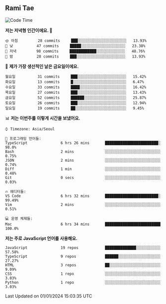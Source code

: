 ## Rami Tae

<!--START_SECTION:waka-->
![Code Time](http://img.shields.io/badge/Code%20Time-1%2C333%20hrs%2010%20mins-blue)

**저는 저녁형 인간이에요. 🦉** 

```text
🌞 아침         28 commits     ███░░░░░░░░░░░░░░░░░░░░░░   13.93% 
🌆 낮　         47 commits     █████░░░░░░░░░░░░░░░░░░░░   23.38% 
🌃 저녁         98 commits     ████████████░░░░░░░░░░░░░   48.76% 
🌙 밤　         28 commits     ███░░░░░░░░░░░░░░░░░░░░░░   13.93%

```
📅 **제가 가장 생산적인 날은 금요일이에요.** 

```text
월요일          31 commits     ███░░░░░░░░░░░░░░░░░░░░░░   15.42% 
화요일          13 commits     █░░░░░░░░░░░░░░░░░░░░░░░░   6.47% 
수요일          33 commits     ████░░░░░░░░░░░░░░░░░░░░░   16.42% 
목요일          27 commits     ███░░░░░░░░░░░░░░░░░░░░░░   13.43% 
금요일          52 commits     ██████░░░░░░░░░░░░░░░░░░░   25.87% 
토요일          26 commits     ███░░░░░░░░░░░░░░░░░░░░░░   12.94% 
일요일          19 commits     ██░░░░░░░░░░░░░░░░░░░░░░░   9.45%

```


📊 **저는 이번주를 이렇게 시간을 보냈어요.** 

```text
⌚︎ Timezone: Asia/Seoul

💬 프로그래밍 언어들: 
TypeScript               6 hrs 26 mins       ████████████████████████░   98.0% 
Bash                     2 mins              ░░░░░░░░░░░░░░░░░░░░░░░░░   0.75% 
JSON                     2 mins              ░░░░░░░░░░░░░░░░░░░░░░░░░   0.74% 
Diff                     1 min               ░░░░░░░░░░░░░░░░░░░░░░░░░   0.48% 
Git                      0 secs              ░░░░░░░░░░░░░░░░░░░░░░░░░   0.03%

🔥 에디터들: 
VS Code                  6 hrs 32 mins       ████████████████████████░   99.49% 
Vim                      2 mins              ░░░░░░░░░░░░░░░░░░░░░░░░░   0.51%

💻 운영 체제들: 
Mac                      6 hrs 34 mins       █████████████████████████   100.0%

```

**저는 주로 JavaScript 언어를 사용해요.** 

```text
JavaScript               19 repos            ██████████████░░░░░░░░░░░   57.58% 
TypeScript               9 repos             ██████░░░░░░░░░░░░░░░░░░░   27.27% 
HTML                     3 repos             ██░░░░░░░░░░░░░░░░░░░░░░░   9.09% 
CSS                      1 repo              ░░░░░░░░░░░░░░░░░░░░░░░░░   3.03% 
Python                   1 repo              ░░░░░░░░░░░░░░░░░░░░░░░░░   3.03%

```



 Last Updated on 01/01/2024 15:03:35 UTC
<!--END_SECTION:waka-->
